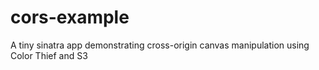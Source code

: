 cors-example
============

A tiny sinatra app demonstrating cross-origin canvas manipulation using Color Thief and S3